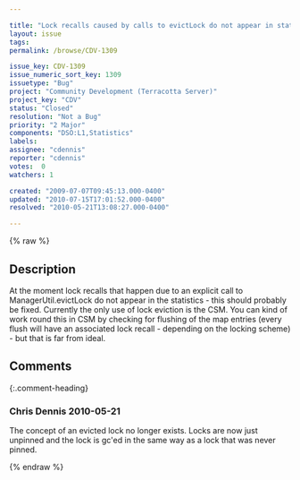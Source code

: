 ```yaml
---

title: "Lock recalls caused by calls to evictLock do not appear in statistics"
layout: issue
tags: 
permalink: /browse/CDV-1309

issue_key: CDV-1309
issue_numeric_sort_key: 1309
issuetype: "Bug"
project: "Community Development (Terracotta Server)"
project_key: "CDV"
status: "Closed"
resolution: "Not a Bug"
priority: "2 Major"
components: "DSO:L1,Statistics"
labels: 
assignee: "cdennis"
reporter: "cdennis"
votes:  0
watchers: 1

created: "2009-07-07T09:45:13.000-0400"
updated: "2010-07-15T17:01:52.000-0400"
resolved: "2010-05-21T13:08:27.000-0400"

---
```




{% raw %}



## Description

<div markdown="1" class="description">

At the moment lock recalls that happen due to an explicit call to ManagerUtil.evictLock do not appear in the statistics - this should probably be fixed.  Currently the only use of lock eviction is the CSM.  You can kind of work round this in CSM by checking for flushing of the map entries (every flush will have an associated lock recall - depending on the locking scheme) - but that is far from ideal.

</div>

## Comments


{:.comment-heading}
### **Chris Dennis** <span class="date">2010-05-21</span>

<div markdown="1" class="comment">

The concept of an evicted lock no longer exists.  Locks are now just unpinned and the lock is gc'ed in the same way as a lock that was never pinned.

</div>



{% endraw %}
